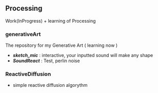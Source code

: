 ## Processing
Work(InProgress) + learning of Processing

### generativeArt
The repository for my Generative Art ( learning now )

- ***sketch_mic*** : interactive, your inputted sound will make any shape
- ***SoundReact*** : Test, perlin noise

### ReactiveDiffusion

- simple reactive diffusion algorythm

